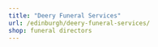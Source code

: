 ```yaml
---
title: "Deery Funeral Services"
url: /edinburgh/deery-funeral-services/
shop: funeral directors
---
```

